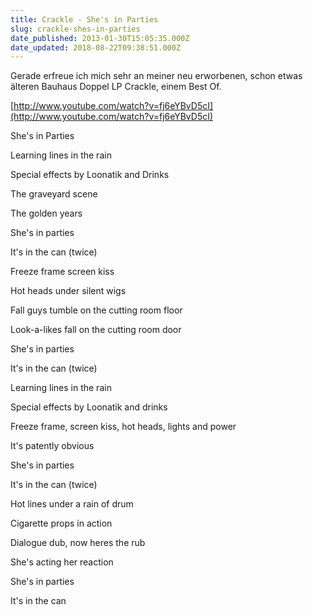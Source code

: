 ```yaml
---
title: Crackle - She's in Parties
slug: crackle-shes-in-parties
date_published: 2013-01-30T15:05:35.000Z
date_updated: 2018-08-22T09:38:51.000Z
---
```


Gerade erfreue ich mich sehr an meiner neu erworbenen, schon etwas älteren Bauhaus Doppel LP Crackle, einem Best Of.

[http://www.youtube.com/watch?v=fj6eYBvD5cI](http://www.youtube.com/watch?v=fj6eYBvD5cI)

She's in Parties

Learning lines in the rain

Special effects by Loonatik and Drinks

The graveyard scene

The golden years

She's in parties

It's in the can (twice)

Freeze frame screen kiss

Hot heads under silent wigs

Fall guys tumble on the cutting room floor

Look-a-likes fall on the cutting room door

She's in parties

It's in the can (twice)

Learning lines in the rain

Special effects by Loonatik and drinks

Freeze frame, screen kiss, hot heads, lights and power

It's patently obvious

She's in parties

It's in the can (twice)

Hot lines under a rain of drum

Cigarette props in action

Dialogue dub, now heres the rub

She's acting her reaction

She's in parties

It's in the can
